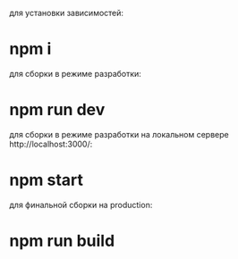 для установки зависимостей:
# npm i

для сборки в режиме разработки:
# npm run dev

для сборки в режиме разработки на локальном сервере http://localhost:3000/:
# npm start

для финальной сборки на production:
# npm run build